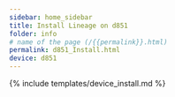 ```yaml
---
sidebar: home_sidebar
title: Install Lineage on d851
folder: info
# name of the page (/{{permalink}}.html)
permalink: d851_Install.html
device: d851
---
```

{% include templates/device_install.md %}
